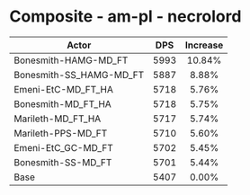 # Composite - am-pl - necrolord
| Actor | DPS | Increase |
|---|:---:|:---:|
|Bonesmith-HAMG-MD_FT|5993|10.84%|
|Bonesmith-SS_HAMG-MD_FT|5887|8.88%|
|Emeni-EtC-MD_FT_HA|5718|5.76%|
|Bonesmith-MD_FT_HA|5718|5.75%|
|Marileth-MD_FT_HA|5717|5.74%|
|Marileth-PPS-MD_FT|5710|5.60%|
|Emeni-EtC_GC-MD_FT|5702|5.45%|
|Bonesmith-SS-MD_FT|5701|5.44%|
|Base|5407|0.00%|
